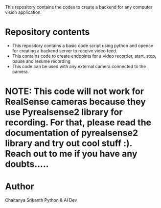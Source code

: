 This repository contains the codes to create a backend for any computer vision application. 

# Repository contents #

- This repository contains a basic code script using python and opencv for creating a backend server to receive video feed.
- This contains code to create endpoints for a video recorder, start, stop, pause and resume recording
- This code can be used with any external camera connected to the camera.

# NOTE: This code will not work for RealSense cameras because they use Pyrealsense2 library for recording. For that, please read the documentation of pyrealsense2 library and try out cool stuff :). Reach out to me if you have any doubts..... # 

# Author # 
Chaitanya Srikanth
Python & AI Dev